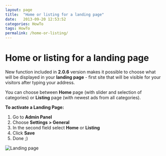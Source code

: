 ```yaml
---
layout: page
title:  "Home or listing for a landing page"
date:   2013-09-20 12:53:52
categories: HowTo
tags: HowTo
permalink: /home-or-listing/
---
```

# Home or listing for a landing page

New function included in **2.0.6** version makes it possible to choose what will be displayed in your **landing page** \- first site that will be visible for your visitors after typing your address.

You can choose between **Home** page (with slider and selection of categories) or **Listing** page (with newest ads from all categories).

**To activate a Landing Page:** 

1. Go to **Admin Panel** 
2. Choose **Settings > General** 
3. In the second field select **Home** or **Listing** 
4. Click **Save** 
5. Done ;) 

![Landing page](http://open-classifieds.com/wp-content/uploads/2013/09/Landing-page.png)


<!--title: Home or listing for a landing page
link: http://open-classifieds.com/2013/09/20/home-or-listing/
author: 
description: 
post_id: 9823
created: 2013/09/20 14:53:52
created_gmt: 2013/09/20 12:53:52
comment_status: open
post_name: home-or-listing
status: publish
post_type: post-->